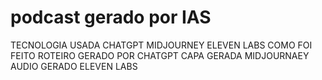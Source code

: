 # podcast gerado por IAS
TECNOLOGIA USADA
CHATGPT
MIDJOURNEY
ELEVEN LABS
COMO FOI FEITO
ROTEIRO GERADO POR CHATGPT
CAPA GERADA MIDJOURNAEY
AUDIO GERADO ELEVEN LABS
